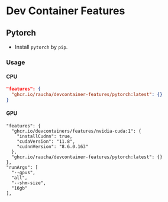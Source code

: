 # Dev Container Features

## Pytorch

- Install `pytorch` by `pip`.

### Usage

#### CPU
```json
"features": {
  "ghcr.io/raucha/devcontainer-features/pytorch:latest": {}
}
```

#### GPU
```
"features": {
  "ghcr.io/devcontainers/features/nvidia-cuda:1": {
    "installCudnn": true,
    "cudaVersion": "11.8",
    "cudnnVersion": "8.6.0.163"
  },
  "ghcr.io/raucha/devcontainer-features/pytorch:latest": {}
},
"runArgs": [
  "--gpus",
  "all",
  "--shm-size",
  "16gb"
],
```
